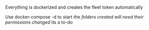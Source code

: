 Everything is dockerized and creates the fleet token automatically

Use docker-compose -d to start *the folders created will need their permissions changed* its a to-do

